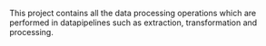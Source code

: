 This project contains all the data processing operations which are performed in datapipelines such as extraction, transformation and processing.
